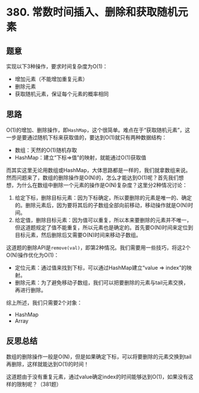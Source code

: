 # 380. 常数时间插入、删除和获取随机元素

## 题意

实现以下3种操作，要求时间复杂度为O(1)：

- 增加元素（不能增加重复元素）
- 删除元素
- 获取随机元素，保证每个元素的概率相同

## 思路

O(1)的增加、删除操作，即`HashMap`，这个很简单。难点在于“获取随机元素”，这一步是要通过随机下标来获取值的，要达到O(1)就只有两种数据结构：

- 数组：天然的O(1)随机存取
- HashMap：建立“下标=>值”的映射，就能通过O(1)获取值

而其实这里无论用数组或HashMap，大体思路都是一样的，我们就拿数组来说。然而问题来了，数组的删除操作是O(N)的，怎么才能达到O(1)呢？首先我们想想，为什么在数组中删除一个元素的操作是O(N)复杂度？这里分2种情况讨论：

1. 给定下标，删除目标元素：因为下标确定，所以要删除的元素是唯一的、确定的。删除元素后，因为要将其后的子数组全部向前移动，移动操作就是O(N)时间。
1. 给定值，删除目标元素：因为值可以重复，所以本来要删除的元素并不唯一，但这道题规定了值不能重复，所以元素也是确定的。首先要O(N)时间来定位到目标元素，然后删除后又需要O(N)时间来移动子数组。

这道题的删除API是`remove(val)`，即第2种情况。我们需要用一些技巧，将这2个O(N)操作优化为O(1)：

- 定位元素：通过值来找到下标，可以通过HashMap建立“value => index”的映射。
- 删除元素：为了避免移动子数组，我们可以把要删除的元素与tail元素交换，再进行删除。

综上所述，我们只需要2个对象：

- HashMap
- Array

## 反思总结

数组的删除操作一般是O(N)，但是如果确定下标，可以将要删除的元素交换到tail再删除，这样就能达到O(1)的时间！

这道题由于没有重复元素，通过value确定index的时间能够达到O(1)，如果没有这样的限制呢？（381题）
